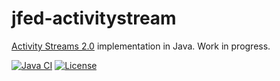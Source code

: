 # jfed-activitystream
[Activity Streams 2.0](https://www.w3.org/TR/activitystreams-core/) implementation in Java. Work in progress.

[![Java CI](https://github.com/jfed-dev/jfed-activitystreams/actions/workflows/java-build.yml/badge.svg)](https://github.com/jfed-dev/jfed-activitystreams/actions/workflows/java-build.yml)
[![License](https://img.shields.io/badge/License-Apache%202.0-blue.svg)](https://opensource.org/licenses/Apache-2.0)
